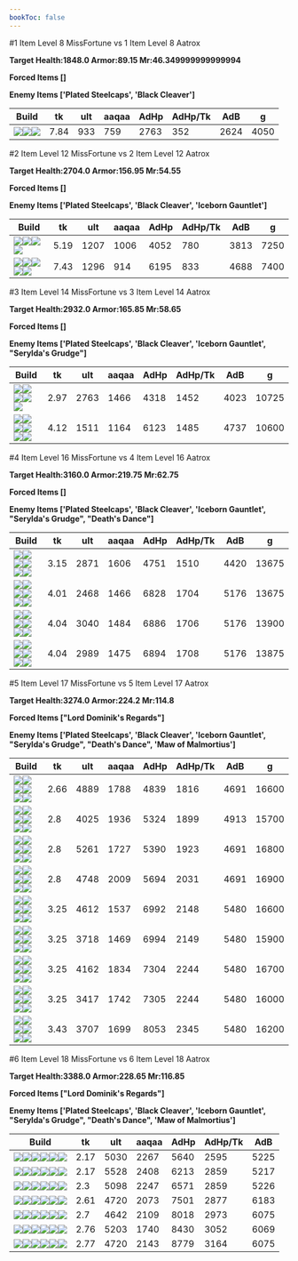 ```yaml
---
bookToc: false
---
```


#1 Item Level 8 MissFortune vs 1 Item Level 8 Aatrox

**Target Health:1848.0 Armor:89.15 Mr:46.349999999999994**


**Forced Items []**


**Enemy Items ['Plated Steelcaps', 'Black Cleaver']**




Build | tk | ult | aaqaa | AdHp | AdHp/Tk | AdB | g
-|-|-|-|-|-|-|-
![](/item/3153.png)![](/item/1001.png)![](/item/1055.png)|7.84|933|759|2763|352|2624|4050




























































#2 Item Level 12 MissFortune vs 2 Item Level 12 Aatrox

**Target Health:2704.0 Armor:156.95 Mr:54.55**


**Forced Items []**


**Enemy Items ['Plated Steelcaps', 'Black Cleaver', 'Iceborn Gauntlet']**




Build | tk | ult | aaqaa | AdHp | AdHp/Tk | AdB | g
-|-|-|-|-|-|-|-
![](/item/3153.png)![](/item/3091.png)![](/item/1001.png)![](/item/1055.png)|5.19|1207|1006|4052|780|3813|7250
![](/item/3153.png)![](/item/3026.png)![](/item/1001.png)![](/item/1055.png)![](/item/1036.png)|7.43|1296|914|6195|833|4688|7400




























































#3 Item Level 14 MissFortune vs 3 Item Level 14 Aatrox

**Target Health:2932.0 Armor:165.85 Mr:58.65**


**Forced Items []**


**Enemy Items ['Plated Steelcaps', 'Black Cleaver', 'Iceborn Gauntlet', "Serylda's Grudge"]**




Build | tk | ult | aaqaa | AdHp | AdHp/Tk | AdB | g
-|-|-|-|-|-|-|-
![](/item/3153.png)![](/item/3036.png)![](/item/3142.png)![](/item/1055.png)![](/item/1037.png)|2.97|2763|1466|4318|1452|4023|10725
![](/item/3153.png)![](/item/3091.png)![](/item/3026.png)![](/item/1001.png)![](/item/1055.png)![](/item/1036.png)|4.12|1511|1164|6123|1485|4737|10600




























































#4 Item Level 16 MissFortune vs 4 Item Level 16 Aatrox

**Target Health:3160.0 Armor:219.75 Mr:62.75**


**Forced Items []**


**Enemy Items ['Plated Steelcaps', 'Black Cleaver', 'Iceborn Gauntlet', "Serylda's Grudge", "Death's Dance"]**




Build | tk | ult | aaqaa | AdHp | AdHp/Tk | AdB | g
-|-|-|-|-|-|-|-
![](/item/3153.png)![](/item/3091.png)![](/item/3036.png)![](/item/6676.png)![](/item/1001.png)![](/item/1037.png)|3.15|2871|1606|4751|1510|4420|13675
![](/item/3153.png)![](/item/3091.png)![](/item/3026.png)![](/item/3036.png)![](/item/1001.png)![](/item/1037.png)|4.01|2468|1466|6828|1704|5176|13675
![](/item/3153.png)![](/item/3026.png)![](/item/3036.png)![](/item/6676.png)![](/item/1001.png)![](/item/1038.png)|4.04|3040|1484|6886|1706|5176|13900
![](/item/3153.png)![](/item/3026.png)![](/item/3036.png)![](/item/3031.png)![](/item/1001.png)![](/item/1037.png)|4.04|2989|1475|6894|1708|5176|13875




























































#5 Item Level 17 MissFortune vs 5 Item Level 17 Aatrox

**Target Health:3274.0 Armor:224.2 Mr:114.8**


**Forced Items ["Lord Dominik's Regards"]**


**Enemy Items ['Plated Steelcaps', 'Black Cleaver', 'Iceborn Gauntlet', "Serylda's Grudge", "Death's Dance", 'Maw of Malmortius']**




Build | tk | ult | aaqaa | AdHp | AdHp/Tk | AdB | g
-|-|-|-|-|-|-|-
![](/item/3091.png)![](/item/3036.png)![](/item/3095.png)![](/item/6676.png)![](/item/3142.png)![](/item/1038.png)|2.66|4889|1788|4839|1816|4691|16600
![](/item/3153.png)![](/item/3095.png)![](/item/3036.png)![](/item/6676.png)![](/item/6692.png)![](/item/1001.png)|2.8|4025|1936|5324|1899|4913|15700
![](/item/3072.png)![](/item/3036.png)![](/item/3091.png)![](/item/6676.png)![](/item/3142.png)![](/item/1038.png)|2.8|5261|1727|5390|1923|4691|16800
![](/item/3153.png)![](/item/3036.png)![](/item/3142.png)![](/item/3072.png)![](/item/3095.png)![](/item/1038.png)|2.8|4748|2009|5694|2031|4691|16900
![](/item/3026.png)![](/item/3036.png)![](/item/3091.png)![](/item/6676.png)![](/item/3142.png)![](/item/1038.png)|3.25|4612|1537|6992|2148|5480|16600
![](/item/3026.png)![](/item/3036.png)![](/item/3091.png)![](/item/6676.png)![](/item/3031.png)![](/item/1001.png)|3.25|3718|1469|6994|2149|5480|15900
![](/item/3153.png)![](/item/3036.png)![](/item/3142.png)![](/item/3026.png)![](/item/3095.png)![](/item/1038.png)|3.25|4162|1834|7304|2244|5480|16700
![](/item/3153.png)![](/item/3026.png)![](/item/3036.png)![](/item/3031.png)![](/item/3095.png)![](/item/1001.png)|3.25|3417|1742|7305|2244|5480|16000
![](/item/3153.png)![](/item/3026.png)![](/item/3036.png)![](/item/3031.png)![](/item/3072.png)![](/item/1001.png)|3.43|3707|1699|8053|2345|5480|16200




























































#6 Item Level 18 MissFortune vs 6 Item Level 18 Aatrox

**Target Health:3388.0 Armor:228.65 Mr:116.85**


**Forced Items ["Lord Dominik's Regards"]**


**Enemy Items ['Plated Steelcaps', 'Black Cleaver', 'Iceborn Gauntlet', "Serylda's Grudge", "Death's Dance", 'Maw of Malmortius']**




Build | tk | ult | aaqaa | AdHp | AdHp/Tk | AdB
-|-|-|-|-|-|-
![](/item/3153.png)![](/item/3004.png)![](/item/3036.png)![](/item/3095.png)![](/item/6696.png)![](/item/6692.png)|2.17|5030|2267|5640|2595|5225
![](/item/3153.png)![](/item/3095.png)![](/item/3036.png)![](/item/6676.png)![](/item/6692.png)![](/item/3072.png)|2.17|5528|2408|6213|2859|5217
![](/item/3153.png)![](/item/3072.png)![](/item/3036.png)![](/item/3074.png)![](/item/3095.png)![](/item/6692.png)|2.3|5098|2247|6571|2859|5226
![](/item/3153.png)![](/item/3072.png)![](/item/3036.png)![](/item/3087.png)![](/item/6333.png)![](/item/6692.png)|2.61|4720|2073|7501|2877|6183
![](/item/3153.png)![](/item/3026.png)![](/item/3036.png)![](/item/3095.png)![](/item/6696.png)![](/item/6692.png)|2.7|4642|2109|8018|2973|6075
![](/item/3026.png)![](/item/3036.png)![](/item/3046.png)![](/item/3072.png)![](/item/6676.png)![](/item/6692.png)|2.76|5203|1740|8430|3052|6069
![](/item/3153.png)![](/item/3026.png)![](/item/3036.png)![](/item/3072.png)![](/item/3095.png)![](/item/6692.png)|2.77|4720|2143|8779|3164|6075




























































